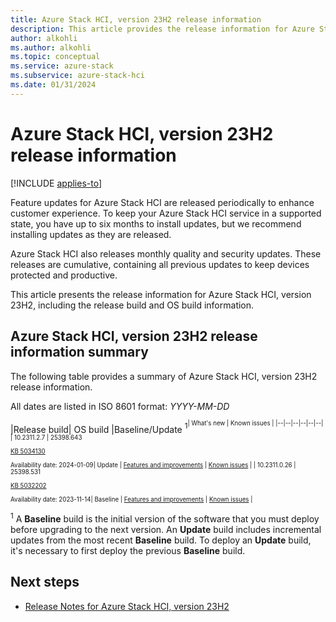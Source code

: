 ```yaml
---
title: Azure Stack HCI, version 23H2 release information
description: This article provides the release information for Azure Stack HCI, version 23H2.
author: alkohli
ms.author: alkohli
ms.topic: conceptual
ms.service: azure-stack
ms.subservice: azure-stack-hci
ms.date: 01/31/2024
---
```


# Azure Stack HCI, version 23H2 release information

[!INCLUDE [applies-to](../includes/hci-applies-to-23h2.md)]

Feature updates for Azure Stack HCI are released periodically to enhance customer experience. To keep your Azure Stack HCI service in a supported state, you have up to six months to install updates, but we recommend installing updates as they are released.

Azure Stack HCI also releases monthly quality and security updates. These releases are cumulative, containing all previous updates to keep devices protected and productive.

This article presents the release information for Azure Stack HCI, version 23H2, including the release build and OS build information.  

## Azure Stack HCI, version 23H2 release information summary

The following table provides a summary of Azure Stack HCI, version 23H2 release information.

All dates are listed in ISO 8601 format: *YYYY-MM-DD*

|Release build| OS build |Baseline/Update <sup>1<sup>| What's new | Known issues |
|--|--|--|--|--|--|
| 10.2311.2.7 | 25398.643  <br><br> [KB 5034130](https://support.microsoft.com/topic/92a8b0fe-82f7-4c64-a9d8-7295ed6b9a06) <br><br> Availability date: 2024-01-09| Update | [Features and improvements](./whats-new.md#features-and-improvements-in-23112-ga) | [Known issues](./known-issues-2311-2.md) |
| 10.2311.0.26 | 25398.531 <br><br> [KB 5032202](https://support.microsoft.com/topic/9981de59-9fae-4118-a636-131a8dd4a013) <br><br> Availability date: 2023-11-14| Baseline | [Features and improvements](./whats-new.md#features-and-improvements-in-2311) | [Known issues](./known-issues-2311.md) |

<sup>1</sup> A **Baseline** build is the initial version of the software that you must deploy before upgrading to the next version. An **Update** build includes incremental updates from the most recent **Baseline** build. To deploy an **Update** build, it's necessary to first deploy the previous **Baseline** build.

## Next steps

- [Release Notes for Azure Stack HCI, version 23H2](https://support.microsoft.com/topic/release-notes-for-azure-stack-hci-version-23h2-public-preview-018b9b10-a75b-4ad7-b9d1-7755f81e5b0b)
